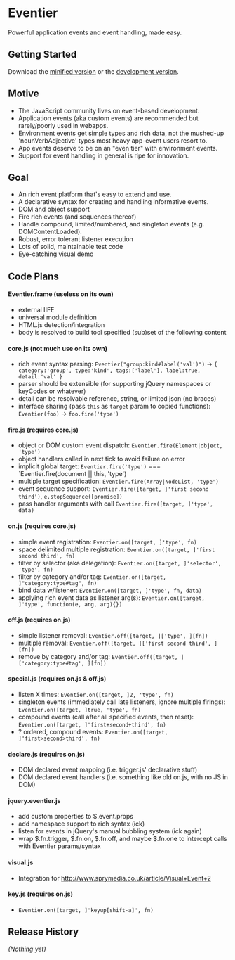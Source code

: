 # Eventier

Powerful application events and event handling, made easy.

## Getting Started
Download the [minified version][min] or the [development version][max].

[min]: https://raw.github.com/nbubna/Eventier/master/dist/Eventier.min.js
[max]: https://raw.github.com/nbubna/Eventier/master/dist/Eventier.js

## Motive

* The JavaScript community lives on event-based development.
* Application events (aka custom events) are recommended but rarely/poorly used in webapps.
* Environment events get simple types and rich data, not the mushed-up 'nounVerbAdjective' types most heavy app-event users resort to.
* App events deserve to be on an "even tier" with environment events.
* Support for event handling in general is ripe for innovation.

## Goal
* An rich event platform that's easy to extend and use.
* A declarative syntax for creating and handling informative events.
* DOM and object support
* Fire rich events (and sequences thereof)
* Handle compound, limited/numbered, and singleton events (e.g. DOMContentLoaded).
* Robust, error tolerant listener execution
* Lots of solid, maintainable test code
* Eye-catching visual demo

## Code Plans

#### Eventier.frame (useless on its own)
* external IIFE
* universal module definition
* HTML.js detection/integration
* body is resolved to build tool specified (sub)set of the following content

#### core.js (not much use on its own)
* rich event syntax parsing: `Eventier("group:kind#label('val')")` -> `{ category:'group', type:'kind', tags:['label'], label:true, detail:'val' }`
* parser should be extensible (for supporting jQuery namespaces or keyCodes or whatever)
* detail can be resolvable reference, string, or limited json (no braces)
* interface sharing (pass `this` as `target` param to copied functions): `Eventier(foo)` -> `foo.fire('type')`

#### fire.js (requires core.js)
* object or DOM custom event dispatch: `Eventier.fire(Element|object, 'type')`
* object handlers called in next tick to avoid failure on error
* implicit global target: `Eventier.fire('type')` === `Eventier.fire(document || this, 'type')
* multiple target specification: `Eventier.fire(Array|NodeList, 'type')`
* event sequence support: `Eventier.fire([target, ]'first second third')`, `e.stopSequence([promise])`
* pass handler arguments with call `Eventier.fire([target, ]'type', data)`

#### on.js (requires core.js)
* simple event registration: `Eventier.on([target, ]'type', fn)`
* space delimited multiple registration: `Eventier.on([target, ]'first second third', fn)`
* filter by selector (aka delegation): `Eventier.on([target, ]'selector', 'type', fn)`
* filter by category and/or tag: `Eventier.on([target, ]"category:type#tag", fn)`
* bind data w/listener: `Eventier.on([target, ]'type', fn, data)`
* applying rich event data as listener arg(s): `Eventier.on([target, ]'type', function(e, arg, arg){})`

#### off.js (requires on.js)
* simple listener removal: `Eventier.off([target, ]['type', ][fn])`
* multiple removal: `Eventier.off([target, ]['first second third', ][fn])`
* remove by category and/or tag: `Eventier.off([target, ]['category:type#tag', ][fn])`

#### special.js (requires on.js & off.js)
* listen X times: `Eventier.on([target, ]2, 'type', fn)`
* singleton events (immediately call late listeners, ignore multiple firings): `Eventier.on([target, ]true, 'type', fn)`
* compound events (call after all specified events, then reset): `Eventier.on([target, ]'first+second+third', fn)`
* ? ordered, compound events: `Eventier.on([target, ]'first>second>third', fn)`

#### declare.js (requires on.js)
* DOM declared event mapping (i.e. trigger.js' declarative stuff)
* DOM declared event handlers (i.e. something like old on.js, with no JS in DOM)

#### jquery.eventier.js
* add custom properties to $.event.props
* add namespace support to rich syntax (ick)
* listen for events in jQuery's manual bubbling system (ick again)
* wrap $.fn.trigger, $.fn.on, $.fn.off, and maybe $.fn.one to intercept calls with Eventier params/syntax

#### visual.js
* Integration for http://www.sprymedia.co.uk/article/Visual+Event+2

#### key.js (requires on.js)
* `Eventier.on([target, ]'keyup[shift-a]', fn)`


## Release History
_(Nothing yet)_
